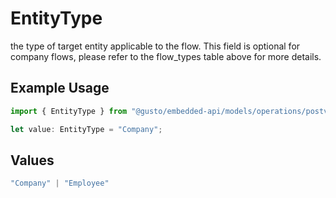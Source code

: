 # EntityType

the type of target entity applicable to the flow. This field is optional for company flows, please refer to the flow_types table above for more details.

## Example Usage

```typescript
import { EntityType } from "@gusto/embedded-api/models/operations/postv1companyflows.js";

let value: EntityType = "Company";
```

## Values

```typescript
"Company" | "Employee"
```